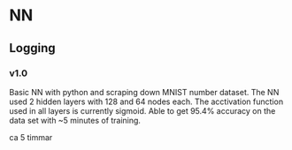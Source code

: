 # NN


## Logging

### v1.0
Basic NN with python and scraping down MNIST number dataset. The NN used 2 hidden layers with 128 and 64 nodes each. The acctivation function used in all layers is currently sigmoid. Able to get 95.4% accuracy on the data set with ~5 minutes of training. 

ca 5 timmar

